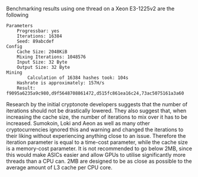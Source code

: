 Benchmarking results using one thread on a Xeon E3-1225v2 are the following
```
Parameters
	Progressbar: yes
	Iterations: 16384
	Seed: 89abcdef
Config
	Cache Size: 2048KiB
	Mixing Iterations: 1048576
	Input Size: 32 Byte
	Output Size: 32 Byte
Mining
        Calculation of 16384 hashes took: 104s                                  
	Hashrate is approximately: 157H/s
	Result: f9095a6235a9c980,d9f5648708861472,d515fc861ea16c24,73ac5075161a3a60
```
Research by the initial cryptonote developers suggests that the number of iterations should not be drastically lowered. They also suggest that, when increasing the cache size, the number of iterations to mix over it has to be increased. Sumokoin, Loki and Aeon as well as many other cryptocurrencies ignored this and warning and changed the iterations to their liking without experiencing anything close to an issue.
Therefore the iteration parameter is equal to a time-cost parameter, while the cache size is a memory-cost parameter. It is not recommended to go below 2MB, since this would make ASICs easier and allow GPUs to utilise significantly more threads than a CPU can. 2MB are designed to be as close as possible to the average amount of L3 cache per CPU core.
